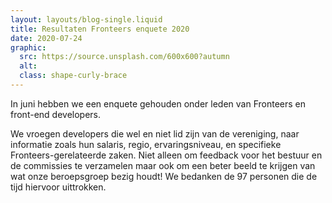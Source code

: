 ```yaml
---
layout: layouts/blog-single.liquid
title: Resultaten Fronteers enquete 2020
date: 2020-07-24
graphic:
  src: https://source.unsplash.com/600x600?autumn
  alt:
  class: shape-curly-brace
---
```


In juni hebben we een enquete gehouden onder leden van Fronteers en front-end developers.

We vroegen developers die wel en niet lid zijn van de vereniging, naar informatie zoals hun salaris, regio, ervaringsniveau, en specifieke Fronteers-gerelateerde zaken. Niet alleen om feedback voor het bestuur en de commissies te verzamelen maar ook om een beter beeld te krijgen van wat onze beroepsgroep bezig houdt! We bedanken de 97 personen die de tijd hiervoor uittrokken.
